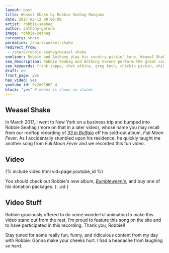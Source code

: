 ```yaml
---
layout: post
title: Weasel Shake by Robbie Seahag Mangano
date: 2017-03-12 00:00:00
artist: robbie-seahag
author: anthony-garone
image: robbie-seahag
category: share
permalink: /share/weasel-shake
redirect_from:
 - /share/robbie-seahag/weasel-shake
oneliner: Robbie and Anthony play his country pickin' tune, Weasel Shake.
seo_description: Robbie Seahag and Anthony Garone perform the great country pickin' tune, Weasel Shake.
seo_keywords: frank zappa, chet atkins, greg koch, chickin pickin, chicken picking, country guitar
draft: no
front_page: yes
has_video: yes
youtube_id: 5z2d9EdBF_4
block: "yes" # means is shown in itunes
---
```


## Weasel Shake

In March 2017, I went to New York on a business trip and bumped into Robbie Seahag (more on that in a later video), whose name you may recall from our rooftop recording of [*33 in Buffalo*](/learn/33-in-buffalo) off his sold-out album, *Full Moon Fever*. As I accidentally stumbled upon his residence, he quickly taught me another song from *Full Moon Fever* and we recorded this fun video.

## Video

{% include video.html vid=page.youtube_id %}

You should check out Robbie's new album, [*Bumbleweenie*](https://www.bumbleweenie.com), and buy one of his donation packages.
{: .ad }

## Video Stuff

Robbie graciously offered to do some wonderful animation to make this video stand out from the rest. I'm proud to feature this song on the site and to have participated in this recording. Thank you, Robbie!!

Stay tuned for some really fun, funny, and ridiculous content from my day with Robbie. Gonna make your cheeks hurt. I had a headache from laughing so hard.
